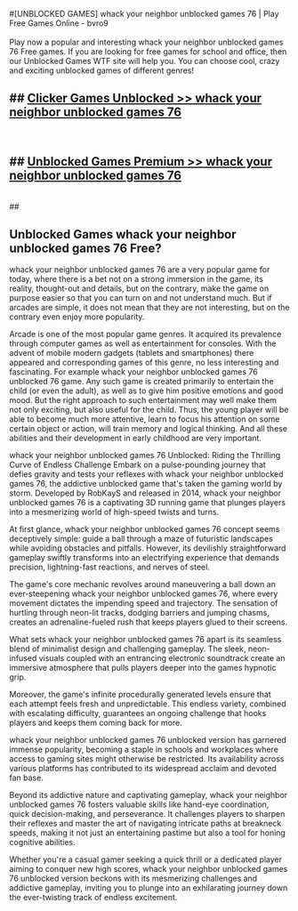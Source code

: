 #[UNBLOCKED GAMES] whack your neighbor unblocked games 76 | Play Free Games Online - bvro9 <br>
<br>
Play now a popular and interesting whack your neighbor unblocked games 76 Free games. If you are looking for free games for school and office, then our Unblocked Games WTF site will help you. You can choose cool, crazy and exciting unblocked games of different genres!


## ##  [Clicker Games Unblocked >> whack your neighbor unblocked games 76](http://freeplayer.one?title=whack_your_neighbor_unblocked_games_76&ref=22)
  <br>

##  ## [Unblocked Games Premium >> whack your neighbor unblocked games 76](http://freeplayer.one?title=whack_your_neighbor_unblocked_games_76&ref=22)
  <br>
  ##



## Unblocked Games whack your neighbor unblocked games 76 Free?

whack your neighbor unblocked games 76 are a very popular game for today, where there is a bet not on a strong immersion in the game, its reality, thought-out and details, but on the contrary, make the game on purpose easier so that you can turn on and not understand much. But if arcades are simple, it does not mean that they are not interesting, but on the contrary even enjoy more popularity.

Arcade is one of the most popular game genres. It acquired its prevalence through computer games as well as entertainment for consoles. With the advent of mobile modern gadgets (tablets and smartphones) there appeared and corresponding games of this genre, no less interesting and fascinating. For example whack your neighbor unblocked games 76 unblocked 76 game. Any such game is created primarily to entertain the child (or even the adult), as well as to give him positive emotions and good mood. But the right approach to such entertainment may well make them not only exciting, but also useful for the child. Thus, the young player will be able to become much more attentive, learn to focus his attention on some certain object or action, will train memory and logical thinking. And all these abilities and their development in early childhood are very important.

whack your neighbor unblocked games 76 Unblocked: Riding the Thrilling Curve of Endless Challenge
Embark on a pulse-pounding journey that defies gravity and tests your reflexes with whack your neighbor unblocked games 76, the addictive unblocked game that's taken the gaming world by storm. Developed by RobKayS and released in 2014, whack your neighbor unblocked games 76 is a captivating 3D running game that plunges players into a mesmerizing world of high-speed twists and turns.

At first glance, whack your neighbor unblocked games 76 concept seems deceptively simple: guide a ball through a maze of futuristic landscapes while avoiding obstacles and pitfalls. However, its devilishly straightforward gameplay swiftly transforms into an electrifying experience that demands precision, lightning-fast reactions, and nerves of steel.

The game's core mechanic revolves around maneuvering a ball down an ever-steepening whack your neighbor unblocked games 76, where every movement dictates the impending speed and trajectory. The sensation of hurtling through neon-lit tracks, dodging barriers and jumping chasms, creates an adrenaline-fueled rush that keeps players glued to their screens.

What sets whack your neighbor unblocked games 76 apart is its seamless blend of minimalist design and challenging gameplay. The sleek, neon-infused visuals coupled with an entrancing electronic soundtrack create an immersive atmosphere that pulls players deeper into the games hypnotic grip.

Moreover, the game's infinite procedurally generated levels ensure that each attempt feels fresh and unpredictable. This endless variety, combined with escalating difficulty, guarantees an ongoing challenge that hooks players and keeps them coming back for more.

whack your neighbor unblocked games 76 unblocked version has garnered immense popularity, becoming a staple in schools and workplaces where access to gaming sites might otherwise be restricted. Its availability across various platforms has contributed to its widespread acclaim and devoted fan base.

Beyond its addictive nature and captivating gameplay, whack your neighbor unblocked games 76 fosters valuable skills like hand-eye coordination, quick decision-making, and perseverance. It challenges players to sharpen their reflexes and master the art of navigating intricate paths at breakneck speeds, making it not just an entertaining pastime but also a tool for honing cognitive abilities.

Whether you're a casual gamer seeking a quick thrill or a dedicated player aiming to conquer new high scores, whack your neighbor unblocked games 76 unblocked version beckons with its mesmerizing challenges and addictive gameplay, inviting you to plunge into an exhilarating journey down the ever-twisting track of endless excitement.